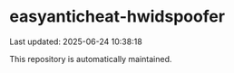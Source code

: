 # easyanticheat-hwidspoofer

Last updated: 2025-06-24 10:38:18

This repository is automatically maintained.
